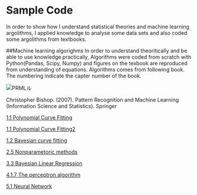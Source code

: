 # Sample Code

In order to show how I understand statistical theories and machine learning argolithms, I applied knowledge to analyse some data sets and also coded some argolithms from textbooks. 

##Machine learning algorighms
In order to understand theoritically and be able to use knowledge practically, Algorithms were coded from scratch with Python(Pandas, Scipy, Numpy) and figures on the texbook are reproduced from understanding of equations.
Algorithms comes from following book. The numbering indicate the capter number of the book.

<img src="http://i.imgur.com/ooiHoAH.jpg" alt="PRMLル" title="サンプル">

Christopher Bishop. (2007). Pattern Recognition and Machine Learning (Information Science and Statistics). Springer

[1.1 Polynomial Curve Fitting](https://github.com/tkazusa/Python_MachineLeaning/blob/master/1.1%20Polynomial%20Curve%20Fitting.ipynb)

[1.1 Polynomial Curve Fitting2](http://nbviewer.ipython.org/github/tkazusa/Python_MachineLeaning/blob/master/1.1%20Polynomial%20Curve%20Fitting.ipynb)

[1.2 Bayesian curve fitting](http://nbviewer.ipython.org/github/tkazusa/Python_MachineLeaning/blob/master/1.2.6%20Bayesian%20curve%20fitting.ipynb)

[2.5 Nonparametoric methods](http://nbviewer.ipython.org/github/tkazusa/Python_MachineLeaning/blob/master/2.5_Nonparametric%20Methods.ipynb)

[3.3 Bayesian Linear Regression](http://nbviewer.ipython.org/github/tkazusa/Python_MachineLeaning/blob/master/3.3%20Bayesian%20Linear%20Regression.ipynb)

[4.1.7 The perceptron algorithm](http://nbviewer.ipython.org/github/tkazusa/Python_MachineLeaning/blob/master/4.1.7%20The%20perceptron%20algorithm.ipynb)

[5.1 Neural Network](http://nbviewer.ipython.org/github/tkazusa/Python_MachineLeaning/blob/master/5.1%20Neural%20netowrks.ipynb)
[](http://nbviewer.ipython.org/github)


